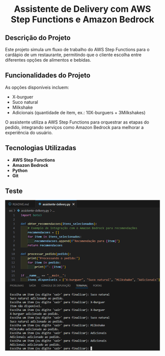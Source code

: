 <h1 align="center">Assistente de Delivery com AWS Step Functions e Amazon Bedrock</h1>

## Descrição do Projeto
Este projeto simula um fluxo de trabalho do AWS Step Functions para o cardápio de um restaurante, permitindo que o cliente escolha entre diferentes opções de alimentos e bebidas.

## Funcionalidades do Projeto
As opções disponíveis incluem:
- X-burguer
- Suco natural
- Milkshake
- Adicionais (quantidade de item, ex.: 10X-burguers + 3Milkshakes)

O assistente utiliza a AWS Step Functions para orquestrar as etapas do pedido, integrando serviços como Amazon Bedrock para melhorar a experiência do usuário.

## Tecnologias Utilizadas
- **AWS Step Functions**
- **Amazon Bedrock**
- **Python**
- **Git**

## Teste
![Escolha do Item](https://github.com/AraujoTech1/assistente-delivery/blob/master/screenshots/captura%20de%20tela.png.png)



